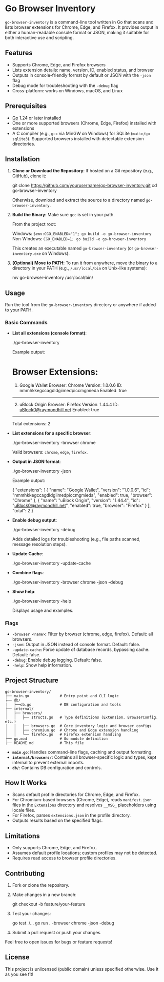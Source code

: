 # Go Browser Inventory

`go-browser-inventory` is a command-line tool written in Go that scans and lists browser extensions for Chrome, Edge, and Firefox. It provides output in either a human-readable console format or JSON, making it suitable for both interactive use and scripting.

## Features
- Supports Chrome, Edge, and Firefox browsers
- Lists extension details: name, version, ID, enabled status, and browser
- Outputs in console-friendly format by default or JSON with the `-json` flag
- Debug mode for troubleshooting with the `-debug` flag
- Cross-platform: works on Windows, macOS, and Linux

## Prerequisites
- [Go](https://golang.org/dl/) 1.24 or later installed
- One or more supported browsers (Chrome, Edge, Firefox) installed with extensions
- A C compiler (e.g., `gcc` via MinGW on Windows) for SQLite (`mattn/go-sqlite3`). Supported browsers installed with detectable extension directories.


## Installation
1. **Clone or Download the Repository**:
   If hosted on a Git repository (e.g., GitHub), clone it:
    
    git clone https://github.com/yourusername/go-browser-inventory.git
    cd go-browser-inventory
    
   Otherwise, download and extract the source to a directory named `go-browser-inventory`.

2. **Build the Binary**:
   Make sure `gcc` is set in your path.
   
   From the project root:
  
   Windows:
    ```$env:CGO_ENABLED="1"; go build -o go-browser-inventory```
   Non-Windows:
    ```CGO_ENABLED=1; go build -o go-browser-inventory```
    
   This creates an executable named `go-browser-inventory` (or `go-browser-inventory.exe` on Windows).

3. **(Optional) Move to PATH**:
   To run it from anywhere, move the binary to a directory in your PATH (e.g., `/usr/local/bin` on Unix-like systems):
    
    mv go-browser-inventory /usr/local/bin/

## Usage
Run the tool from the `go-browser-inventory` directory or anywhere if added to your PATH.

### Basic Commands
- **List all extensions (console format)**:
    
    ./go-browser-inventory
    
   Example output:
    
    Browser Extensions:
    ==================
    1. Google Wallet
       Browser: Chrome
       Version: 1.0.0.6
       ID: nmmhkkegccagdldgiimedpiccmgmieda
       Enabled: true
    ------------------
    2. uBlock Origin
       Browser: Firefox
       Version: 1.44.4
       ID: uBlock0@raymondhill.net
       Enabled: true
    ------------------
    Total extensions: 2

- **List extensions for a specific browser**:
    
    ./go-browser-inventory -browser chrome
    
   Valid browsers: `chrome`, `edge`, `firefox`.

- **Output in JSON format**:
    
    ./go-browser-inventory -json
    
   Example output:
    
    {
      "extensions": [
        {
          "name": "Google Wallet",
          "version": "1.0.0.6",
          "id": "nmmhkkegccagdldgiimedpiccmgmieda",
          "enabled": true,
          "browser": "Chrome"
        },
        {
          "name": "uBlock Origin",
          "version": "1.44.4",
          "id": "uBlock0@raymondhill.net",
          "enabled": true,
          "browser": "Firefox"
        }
      ],
      "total": 2
    }

- **Enable debug output**:
    
    ./go-browser-inventory -debug
    
   Adds detailed logs for troubleshooting (e.g., file paths scanned, message resolution steps).

- **Update Cache**:
    
    ./go-browser-inventory -update-cache

- **Combine flags**:
    
    ./go-browser-inventory -browser chrome -json -debug

- **Show help**:
    
    ./go-browser-inventory -help
    
   Displays usage and examples.

### Flags
- `-browser <name>`: Filter by browser (chrome, edge, firefox). Default: all browsers.
- `-json`: Output in JSON instead of console format. Default: false.
- `-update-cache`: Force update of database records, bypassing cache. Default: false.
- `-debug`: Enable debug logging. Default: false.
- `-help`: Show help information.

## Project Structure
    
    go-browser-inventory/
    ├── main.go              # Entry point and CLI logic
    ├── db/
    |   ├──db.go             # DB configuration and tools
    ├── internal/
    │   ├── browsers/
    │   │   ├── structs.go   # Type definitions (Extension, BrowserConfig, etc.)
    │   │   ├── browsers.go  # Core inventory logic and browser configs
    │   │   ├── chromium.go  # Chrome and Edge extension handling
    │   │   └── firefox.go   # Firefox extension handling
    ├── go.mod               # Go module definition
    ├── README.md            # This file

- **`main.go`**: Handles command-line flags, caching and output formatting.
- **`internal/browsers/`**: Contains all browser-specific logic and types, kept internal to prevent external imports.
- **`db/`**: Contains DB configuration and controls.

## How It Works
- Scans default profile directories for Chrome, Edge, and Firefox.
- For Chromium-based browsers (Chrome, Edge), reads `manifest.json` files in the `Extensions` directory and resolves `__MSG_` placeholders using locale files.
- For Firefox, parses `extensions.json` in the profile directory.
- Outputs results based on the specified flags.

## Limitations
- Only supports Chrome, Edge, and Firefox.
- Assumes default profile locations; custom profiles may not be detected.
- Requires read access to browser profile directories.

## Contributing
1. Fork or clone the repository.
2. Make changes in a new branch:
    
    git checkout -b feature/your-feature

3. Test your changes:
    
    go test ./...
    go run . -browser chrome -json -debug

4. Submit a pull request or push your changes.

Feel free to open issues for bugs or feature requests!

## License
This project is unlicensed (public domain) unless specified otherwise. Use it as you see fit!